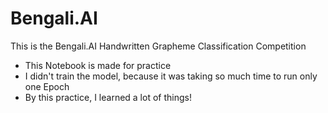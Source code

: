 # Bengali.AI
This is the Bengali.AI Handwritten Grapheme Classification Competition

- This Notebook is made for practice
- I didn't train the model, because it was taking so much time to run only one Epoch
- By this practice, I learned a lot of things!

